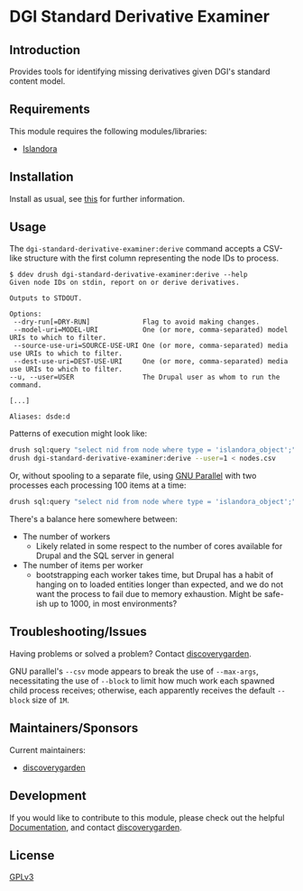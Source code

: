 # DGI Standard Derivative Examiner

## Introduction

Provides tools for identifying missing derivatives given DGI's standard content model.

## Requirements

This module requires the following modules/libraries:

* [Islandora](https://www.github.com/islandora/islandora)

## Installation

Install as usual, see
[this](https://www.drupal.org/docs/extending-drupal/installing-modules) for
further information.

## Usage

The `dgi-standard-derivative-examiner:derive` command accepts a CSV-like structure with the first column representing the node IDs to process.

```
$ ddev drush dgi-standard-derivative-examiner:derive --help
Given node IDs on stdin, report on or derive derivatives.

Outputs to STDOUT.

Options:
 --dry-run[=DRY-RUN]             Flag to avoid making changes.
 --model-uri=MODEL-URI           One (or more, comma-separated) model URIs to which to filter.
 --source-use-uri=SOURCE-USE-URI One (or more, comma-separated) media use URIs to which to filter.
 --dest-use-uri=DEST-USE-URI     One (or more, comma-separated) media use URIs to which to filter.
--u, --user=USER                 The Drupal user as whom to run the command.

[...]

Aliases: dsde:d
```

Patterns of execution might look like:

```bash
drush sql:query "select nid from node where type = 'islandora_object';" > nodes.csv
drush dgi-standard-derivative-examiner:derive --user=1 < nodes.csv
```

Or, without spooling to a separate file, using [GNU Parallel](https://www.gnu.org/software/parallel/) with two processes
each processing 100 items at a time:

```bash
drush sql:query "select nid from node where type = 'islandora_object';" | parallel --pipe --max-args 100 -j2 drush dgi-standard-derivative-examiner:derive --user=1
```

There's a balance here somewhere between:
- The number of workers
  - Likely related in some respect to the number of cores available for Drupal and the SQL server in general
- The number of items per worker
  - bootstrapping each worker takes time, but Drupal has a habit of hanging on to loaded entities longer than expected, and we do not want the process to fail due to memory exhaustion. Might be safe-ish up to 1000, in most environments?

## Troubleshooting/Issues

Having problems or solved a problem? Contact
[discoverygarden](http://support.discoverygarden.ca).

GNU parallel's `--csv` mode appears to break the use of `--max-args`,
necessitating the use of `--block` to limit how much work each spawned child
process receives; otherwise, each apparently receives the default `--block` size
of `1M`.

## Maintainers/Sponsors

Current maintainers:

* [discoverygarden](http://www.discoverygarden.ca)

## Development

If you would like to contribute to this module, please check out the helpful
[Documentation](https://github.com/Islandora/islandora/wiki#wiki-documentation-for-developers),
and contact [discoverygarden](http://support.discoverygarden.ca).

## License

[GPLv3](http://www.gnu.org/licenses/gpl-3.0.txt)
